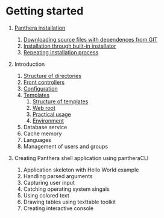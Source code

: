 Getting started
=================

1. [Panthera installation](https://github.com/Panthera-Framework/panthera-docs/blob/master/src/english/panthera-installation/index.md)
    1. [Downloading source files with dependences from GIT](https://github.com/Panthera-Framework/panthera-docs/blob/master/src/english/panthera-installation/index.md#downloading-source-files-with-dependences-from-git)
    2. [Installation through built-in installator](https://github.com/Panthera-Framework/panthera-docs/blob/master/src/english/panthera-installation/index.md#installation-through-built-in-installator)
    3. [Repeating installation process](https://github.com/Panthera-Framework/panthera-docs/blob/master/src/english/panthera-installation/index.md#repeating-installation-process)

2. Introduction
    1. [Structure of directories](https://github.com/Panthera-Framework/panthera-docs/blob/master/src/english/introduction/directory-structure.md)
    2. [Front controllers](https://github.com/Panthera-Framework/panthera-docs/blob/master/src/english/introduction/front-controllers.md)
    3. [Configuration](https://github.com/Panthera-Framework/panthera-docs/blob/master/src/english/introduction/configuration.md)
    4. [Templates](https://github.com/Panthera-Framework/panthera-docs/blob/master/src/english/introduction/templates.md)
        1. [Structure of templates](https://github.com/Panthera-Framework/panthera-docs/blob/master/src/english/introduction/templates.md#structure-of-templates)
        2. [Web root](https://github.com/Panthera-Framework/panthera-docs/blob/master/src/english/introduction/templates.md#web-root)
        3. [Practical usage](https://github.com/Panthera-Framework/panthera-docs/blob/master/src/english/introduction/templates.md#practical-usage)
        4. [Environment](https://github.com/Panthera-Framework/panthera-docs/blob/master/src/english/introduction/templates.md#environment)
    5. Database service
    6. Cache memory
    7. Languages
    8. Management of users and groups

3. Creating Panthera shell application using pantheraCLI
    1. Application skeleton with Hello World example
    2. Handling parsed arguments
    3. Capturing user input
    4. Catching operating system singals
    5. Using colored text
    6. Drawing tables using texttable toolkit
    7. Creating interactive console
